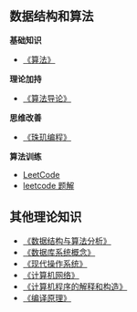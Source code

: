 ## 数据结构和算法

**基础知识**

- [《算法》](https://book.douban.com/subject/19952400/)

**理论加持**

- [《算法导论》](https://book.douban.com/subject/20432061/)

**思维改善**

- [《珠玑编程》](https://book.douban.com/subject/3227098/)

**算法训练**

- [LeetCode](http://leetcode.com/)
- [leetcode 题解](https://github.com/haxianhe/leetcode)

## 其他理论知识

- [《数据结构与算法分析》](https://book.douban.com/subject/1139426/)
- [《数据库系统概念》](https://book.douban.com/subject/1929984/)
- [《现代操作系统》](https://book.douban.com/subject/3852290/)
- [《计算机网络》](https://book.douban.com/subject/1391207/)
- [《计算机程序的解释和构造》](https://book.douban.com/subject/1148282/)
- [《编译原理》](https://book.douban.com/subject/3296317/)
